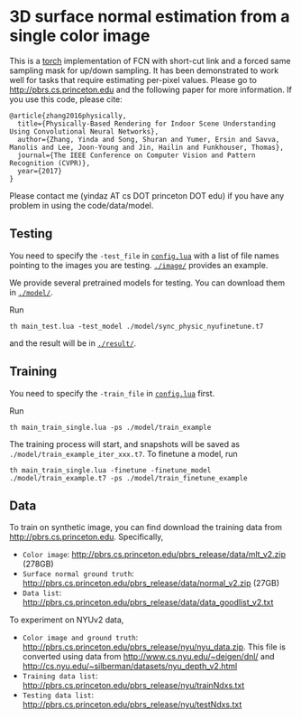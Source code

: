 # 3D surface normal estimation from a single color image

This is a [torch](https://github.com/torch) implementation of FCN with short-cut link and a forced same sampling mask for up/down sampling. It has been demonstrated to work well for tasks that require estimating per-pixel values. Please go to http://pbrs.cs.princeton.edu and the following paper for more information. If you use this code, please cite:

	@article{zhang2016physically,
	  title={Physically-Based Rendering for Indoor Scene Understanding Using Convolutional Neural Networks},
	  author={Zhang, Yinda and Song, Shuran and Yumer, Ersin and Savva, Manolis and Lee, Joon-Young and Jin, Hailin and Funkhouser, Thomas},
	  journal={The IEEE Conference on Computer Vision and Pattern Recognition (CVPR)},
	  year={2017}
	}
	
Please contact me (yindaz AT cs DOT princeton DOT edu) if you have any problem in using the code/data/model.

## Testing
You need to specify the `-test_file` in [`config.lua`](./config.lua) with a list of file names pointing to the images you are testing. [`./image/`](./image/) provides an example.

We provide several pretrained models for testing. You can download them in [`./model/`](./model/).

Run
```
th main_test.lua -test_model ./model/sync_physic_nyufinetune.t7
```
and the result will be in [`./result/`](./result/).

## Training
You need to specify the `-train_file` in [`config.lua`](./config.lua) first.

Run
```
th main_train_single.lua -ps ./model/train_example
```
The training process will start, and snapshots will be saved as `./model/train_example_iter_xxx.t7`. To finetune a model, run
```
th main_train_single.lua -finetune -finetune_model ./model/train_example.t7 -ps ./model/train_finetune_example
```

## Data
To train on synthetic image, you can find download the training data from http://pbrs.cs.princeton.edu. Specifically,
- `Color image`: http://pbrs.cs.princeton.edu/pbrs_release/data/mlt_v2.zip (278GB)
- `Surface normal ground truth`: http://pbrs.cs.princeton.edu/pbrs_release/data/normal_v2.zip (27GB)
- `Data list`: http://pbrs.cs.princeton.edu/pbrs_release/data/data_goodlist_v2.txt

To experiment on NYUv2 data,
- `Color image and ground truth`: http://pbrs.cs.princeton.edu/pbrs_release/nyu/nyu_data.zip. This file is converted using data from http://www.cs.nyu.edu/~deigen/dnl/ and http://cs.nyu.edu/~silberman/datasets/nyu_depth_v2.html
- `Training data list`: http://pbrs.cs.princeton.edu/pbrs_release/nyu/trainNdxs.txt
- `Testing data list`: http://pbrs.cs.princeton.edu/pbrs_release/nyu/testNdxs.txt


